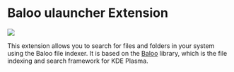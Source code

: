 # Baloo ulauncher Extension

<img align="center" src="https://github.com/user-attachments/assets/2332387a-9186-4019-a579-56438811f58a">

This extension allows you to search for files and folders in your system using the Baloo file indexer. It is based on the [Baloo](https://api.kde.org/frameworks/baloo/html/index.html) library, which is the file indexing and search framework for KDE Plasma.
